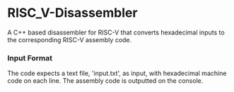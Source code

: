 # RISC_V-Disassembler

A C++ based disassembler for RISC-V that converts hexadecimal
inputs to the corresponding RISC-V assembly code.

### Input Format
The code expects a text file, 'input.txt', as input, with hexadecimal 
machine code on each line.
The assembly code is outputted on the console.
